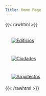 ```yaml
---
Title: Home Page
---
```


{{< rawhtml >}}
<div class="row">
  <div class="four columns">
		<a href="/books/">
    <img class="center" style="margin:20px" title="Edificios" src="icons/edificios1.jpg">
	  </a>
  </div>
  <div class="four columns value-prop">
		<a href="/authors/">
    <img class="center" style="margin:20px" title="Ciudades" src="icons/authors.svg">
	  </a>
  </div>
  <div class="four columns value-prop">
		<a href="/publishers/">
    <img class="center" style="margin:20px" title="Arquitectos" src="icons/publishers.svg">
	 </a>
  </div>
</div>
{{< /rawhtml >}}